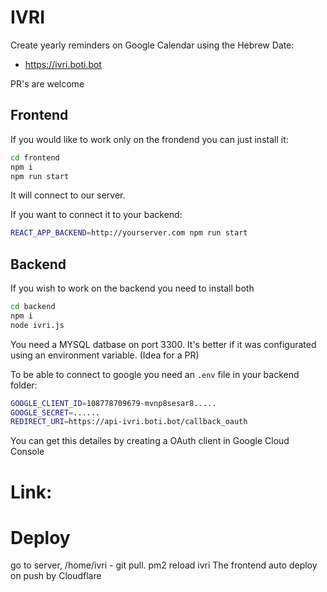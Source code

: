 # IVRI

Create yearly reminders on Google Calendar using the Hebrew Date:

- https://ivri.boti.bot

PR's are welcome

## Frontend
If you would like to work only on the frondend you can just install it:

```sh
cd frontend
npm i
npm run start
```

It will connect to our server.

If you want to connect it to your backend:

```sh
REACT_APP_BACKEND=http://yourserver.com npm run start
```

## Backend
If you wish to work on the backend you need to install both

```sh
cd backend
npm i
node ivri.js
```

You need a MYSQL datbase on port 3300. It's better if it was configurated using an environment variable. (Idea for a PR)

To be able to connect to google you need an `.env` file in your backend folder:

```sh
GOOGLE_CLIENT_ID=108778709679-mvnp8sesar8.....
GOOGLE_SECRET=......
REDIRECT_URI=https://api-ivri.boti.bot/callback_oauth
```

You can get this detailes by creating a OAuth client in Google Cloud Console

# Link:



# Deploy

go to server, /home/ivri - git pull. pm2 reload ivri
The frontend auto deploy on push by Cloudflare